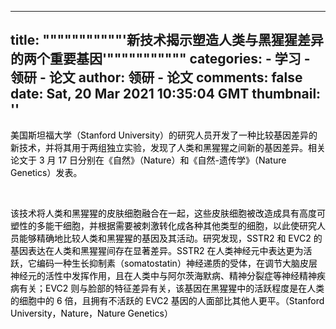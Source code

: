 
---
title: """""""""""'新技术揭示塑造人类与黑猩猩差异的两个重要基因'"""""""""""
categories: 
    - 学习
    - 领研 - 论文
author: 领研 - 论文
comments: false
date: Sat, 20 Mar 2021 10:35:04 GMT
thumbnail: ''
---

<div>   
<p></p><p><font color="#000000">美国斯坦福大学（Stanford University）的研究人员开发了一种比较基因差异的新技术，并将其用于两组独立实验，发现了人类和黑猩猩之间新的基因差异。相关论文于 3 月 17 日分别在《自然》（Nature）和《自然-遗传学》（Nature Genetics）发表。 </font></p><p><font color="#000000"><br></font></p><p><font color="#000000">该技术将人类和黑猩猩的皮肤细胞融合在一起，这些皮肤细胞被改造成具有高度可塑性的多能干细胞，并根据需要被刺激转化成各种其他类型的细胞，以此使研究人员能够精确地比较人类和黑猩猩的基因及其活动。研究发现，SSTR2  和 EVC2  的基因表达在人类和黑猩猩间存在显著差异。SSTR2 在人类神经元中表达更为活跃，它编码一种生长抑制素（somatostatin）神经递质的受体，在调节大脑皮层神经元的活性中发挥作用，且在人类中与阿尔茨海默病、精神分裂症等神经精神疾病有关；EVC2 则与脸部的特征差异有关，该基因在黑猩猩中的活跃程度是在人类的细胞中的 6 倍，且拥有不活跃的 EVC2 基因的人面部比其他人更平。（Stanford University，Nature，Nature Genetics）</font></p>  
</div>
            
